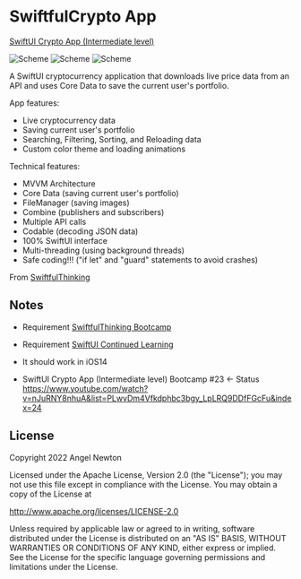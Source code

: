 # SwiftfulCrypto App

[SwiftUI Crypto App (Intermediate level)](https://www.youtube.com/playlist?list=PLwvDm4Vfkdphbc3bgy_LpLRQ9DDfFGcFu)  

![Scheme](/readmeImages/img1.png)
![Scheme](/readmeImages/img2.png)
![Scheme](/readmeImages/img3.png)

A SwiftUI cryptocurrency application that downloads live price data from an API and uses Core Data to save the current user's portfolio.

App features:
- Live cryptocurrency data
- Saving current user's portfolio
- Searching, Filtering, Sorting, and Reloading data
- Custom color theme and loading animations

Technical features:
- MVVM Architecture
- Core Data (saving current user's portfolio)
- FileManager (saving images)
- Combine (publishers and subscribers)
- Multiple API calls
- Codable (decoding JSON data)
- 100% SwiftUI interface
- Multi-threading (using background threads)
- Safe coding!!! ("if let" and "guard" statements to avoid crashes)

From [SwiftfulThinking](https://www.youtube.com/c/SwiftfulThinking)


## Notes 
- Requirement [SwiftfulThinking Bootcamp](https://www.youtube.com/playlist?list=PLwvDm4VfkdphqETTBf-DdjCoAvhai1QpO)
- Requirement [SwiftUI Continued Learning](https://www.youtube.com/playlist?list=PLwvDm4VfkdpiagxAXCT33Rkwnc5IVhTar)

- It should work in iOS14

- SwiftUI Crypto App (Intermediate level) Bootcamp #23 <- Status
  https://www.youtube.com/watch?v=nJuRNY8nhuA&list=PLwvDm4Vfkdphbc3bgy_LpLRQ9DDfFGcFu&index=24



## License

Copyright 2022 Angel Newton

Licensed under the Apache License, Version 2.0 (the "License"); you may not use this file except in compliance with the License. You may obtain a copy of the License at

http://www.apache.org/licenses/LICENSE-2.0

Unless required by applicable law or agreed to in writing, software distributed under the License is distributed on an "AS IS" BASIS, WITHOUT WARRANTIES OR CONDITIONS OF ANY KIND, either express or implied. See the License for the specific language governing permissions and limitations under the License.
